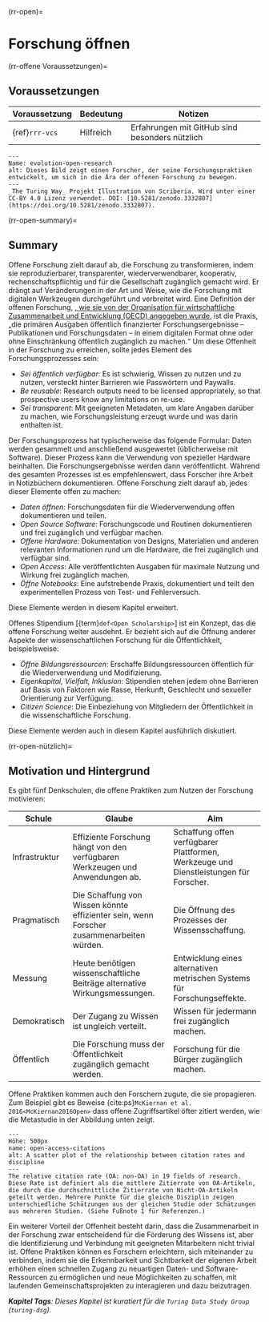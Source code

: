(rr-open)=
# Forschung öffnen

(rr-offene Voraussetzungen)=
## Voraussetzungen

| Voraussetzung  | Bedeutung | Notizen                                        |
| -------------- | --------- | ---------------------------------------------- |
| {ref}`rrr-vcs` | Hilfreich | Erfahrungen mit GitHub sind besonders nützlich |


```{figure} ../figures/evolution-open-research.jpg
---
Name: evolution-open-research
alt: Dieses Bild zeigt einen Forscher, der seine Forschungspraktiken entwickelt, um sich in die Ära der offenen Forschung zu bewegen.
---
_The Turing Way_ Projekt Illustration von Scriberia. Wird unter einer CC-BY 4.0 Lizenz verwendet. DOI: [10.5281/zenodo.3332807](https://doi.org/10.5281/zenodo.3332807).
```

(rr-open-summary)=
## Summary

Offene Forschung zielt darauf ab, die Forschung zu transformieren, indem sie reproduzierbarer, transparenter, wiederverwendbarer, kooperativ, rechenschaftspflichtig und für die Gesellschaft zugänglich gemacht wird. Er drängt auf Veränderungen in der Art und Weise, wie die Forschung mit digitalen Werkzeugen durchgeführt und verbreitet wird. Eine Definition der offenen Forschung, [, wie sie von der Organisation für wirtschaftliche Zusammenarbeit und Entwicklung (OECD) angegeben wurde](https://www.fct.pt/dsi/docs/Making_Open_Science_a_Reality.pdf "Making Open Science a Reality, OECD Science, Technology and Industry Policy Papers No. 25"), ist die Praxis, „die primären Ausgaben öffentlich finanzierter Forschungsergebnisse – Publikationen und Forschungsdaten – in einem digitalen Format ohne oder ohne Einschränkung öffentlich zugänglich zu machen.“ Um diese Offenheit in der Forschung zu erreichen, sollte jedes Element des Forschungsprozesses sein:

- _Sei öffentlich verfügbar_: Es ist schwierig, Wissen zu nutzen und zu nutzen, versteckt hinter Barrieren wie Passwörtern und Paywalls.
- _Be reusable_: Research outputs need to be licensed appropriately, so that prospective users know any limitations on re-use.
- _Sei transparent_: Mit geeigneten Metadaten, um klare Angaben darüber zu machen, wie Forschungsleistung erzeugt wurde und was darin enthalten ist.

Der Forschungsprozess hat typischerweise das folgende Formular: Daten werden gesammelt und anschließend ausgewertet (üblicherweise mit Software). Dieser Prozess kann die Verwendung von spezieller Hardware beinhalten. Die Forschungsergebnisse werden dann veröffentlicht. Während des gesamten Prozesses ist es empfehlenswert, dass Forscher ihre Arbeit in Notizbüchern dokumentieren. Offene Forschung zielt darauf ab, jedes dieser Elemente offen zu machen:

- _Daten öffnen_: Forschungsdaten für die Wiederverwendung offen dokumentieren und teilen.
- _Open Source Software_: Forschungscode und Routinen dokumentieren und frei zugänglich und verfügbar machen.
- _Offene Hardware_: Dokumentation von Designs, Materialien und anderen relevanten Informationen rund um die Hardware, die frei zugänglich und verfügbar sind.
- _Open Access_: Alle veröffentlichten Ausgaben für maximale Nutzung und Wirkung frei zugänglich machen.
- _Öffne Notebooks_: Eine aufstrebende Praxis, dokumentiert und teilt den experimentellen Prozess von Test- und Fehlerversuch.

Diese Elemente werden in diesem Kapitel erweitert.

Offenes Stipendium [{term}`def<Open Scholarship>`] ist ein Konzept, das die offene Forschung weiter ausdehnt. Er bezieht sich auf die Öffnung anderer Aspekte der wissenschaftlichen Forschung für die Öffentlichkeit, beispielsweise:

- _Öffne Bildungsressourcen_: Erschaffe Bildungsressourcen öffentlich für die Wiederverwendung und Modifizierung.
- _Eigenkapital, Vielfalt, Inklusion_: Stipendien stehen jedem ohne Barrieren auf Basis von Faktoren wie Rasse, Herkunft, Geschlecht und sexueller Orientierung zur Verfügung.
- _Citizen Science_: Die Einbeziehung von Mitgliedern der Öffentlichkeit in die wissenschaftliche Forschung.

Diese Elemente werden auch in diesem Kapitel ausführlich diskutiert.

(rr-open-nützlich)=
## Motivation und Hintergrund

Es gibt fünf Denkschulen, die offene Praktiken zum Nutzen der Forschung motivieren:

| Schule        | Glaube                                                                                   | Aim                                                                                   |
| ------------- | ---------------------------------------------------------------------------------------- | ------------------------------------------------------------------------------------- |
| Infrastruktur | Effiziente Forschung hängt von den verfügbaren Werkzeugen und Anwendungen ab.            | Schaffung offen verfügbarer Plattformen, Werkzeuge und Dienstleistungen für Forscher. |
| Pragmatisch   | Die Schaffung von Wissen könnte effizienter sein, wenn Forscher zusammenarbeiten würden. | Die Öffnung des Prozesses der Wissensschaffung.                                       |
| Messung       | Heute benötigen wissenschaftliche Beiträge alternative Wirkungsmessungen.                | Entwicklung eines alternativen metrischen Systems für Forschungseffekte.              |
| Demokratisch  | Der Zugang zu Wissen ist ungleich verteilt.                                              | Wissen für jedermann frei zugänglich machen.                                          |
| Öffentlich    | Die Forschung muss der Öffentlichkeit zugänglich gemacht werden.                         | Forschung für die Bürger zugänglich machen.                                           |

Offene Praktiken kommen auch den Forschern zugute, die sie propagieren. Zum Beispiel gibt es Beweise {cite:ps}`McKiernan et al. 2016<McKiernan2016Open>` dass offene Zugriffsartikel öfter zitiert werden, wie die Metastudie in der Abbildung unten zeigt.

```{figure} ../figures/open-access-citations.jpg
---
Höhe: 500px
name: open-access-citations
alt: A scatter plot of the relationship between citation rates and discipline
---
The relative citation rate (OA: non-OA) in 19 fields of research. Diese Rate ist definiert als die mittlere Zitierrate von OA-Artikeln, die durch die durchschnittliche Zitierrate von Nicht-OA-Artikeln geteilt werden. Mehrere Punkte für die gleiche Disziplin zeigen unterschiedliche Schätzungen aus der gleichen Studie oder Schätzungen aus mehreren Studien. (Siehe Fußnote 1 für Referenzen.)
```

Ein weiterer Vorteil der Offenheit besteht darin, dass die Zusammenarbeit in der Forschung zwar entscheidend für die Förderung des Wissens ist, aber die Identifizierung und Verbindung mit geeigneten Mitarbeitern nicht trivial ist. Offene Praktiken können es Forschern erleichtern, sich miteinander zu verbinden, indem sie die Erkennbarkeit und Sichtbarkeit der eigenen Arbeit erhöhen einen schnellen Zugang zu neuartigen Daten- und Software-Ressourcen zu ermöglichen und neue Möglichkeiten zu schaffen, mit laufenden Gemeinschaftsprojekten zu interagieren und dazu beizutragen.

***Kapitel Tags**: Dieses Kapitel ist kuratiert für die `Turing Data Study Group` (`turing-dsg`).*
